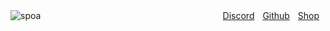 ![spoa](https://github.com/Kichi779/Spotify-Streaming-Bot/assets/92625816/3899d0b7-37e9-4fce-a3ab-5d757182157f)
ㅤㅤㅤㅤㅤㅤㅤㅤㅤㅤㅤㅤㅤㅤㅤㅤㅤㅤㅤㅤㅤㅤ
[Discord](https://discord.gg/AFV9m8UXuT)ㅤ[Github](https://github.com/Kichi779)ㅤ[Shop](https://kichi779.online/)
